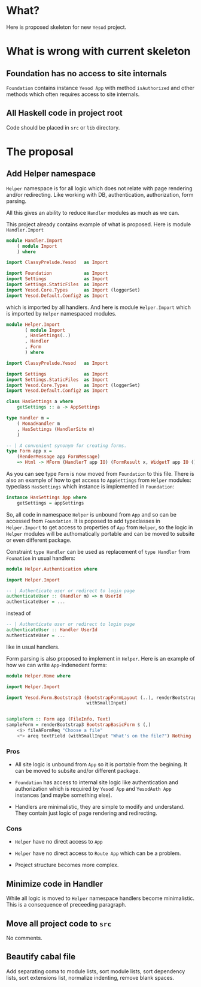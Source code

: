 # What?

Here is proposed skeleton for new `Yesod` project.

# What is wrong with current skeleton

## Foundation has no access to site internals

`Foundation` contains instance `Yesod App` with method `isAuthorized`
and other methods which often requires access to site internals.

## All Haskell code in project root

Code should be placed in `src` or `lib` directory.

# The proposal

## Add Helper namespace

`Helper` namespace is for all logic which does not relate with page
rendering and/or redirecting. Like working with DB, authentication,
authorization, form parsing.

All this gives an ability to reduce `Handler` modules as much as we
can.

This project already contains example of what is proposed. Here is
module `Handler.Import`

```haskell
module Handler.Import
    ( module Import
    ) where

import ClassyPrelude.Yesod   as Import

import Foundation            as Import
import Settings              as Import
import Settings.StaticFiles  as Import
import Yesod.Core.Types      as Import (loggerSet)
import Yesod.Default.Config2 as Import
```

which is imported by all handlers. And here is module `Helper.Import`
which is imported by `Helper` namespaced modules.

```haskell
module Helper.Import
       ( module Import
       , HasSettings(..)
       , Handler
       , Form
       ) where

import ClassyPrelude.Yesod   as Import

import Settings              as Import
import Settings.StaticFiles  as Import
import Yesod.Core.Types      as Import (loggerSet)
import Yesod.Default.Config2 as Import

class HasSettings a where
    getSettings :: a -> AppSettings

type Handler m =
    ( MonadHandler m
    , HasSettings (HandlerSite m)
    )

-- | A convenient synonym for creating forms.
type Form app x =
    (RenderMessage app FormMessage)
    => Html -> MForm (HandlerT app IO) (FormResult x, WidgetT app IO ())
```

As you can see type `Form` is now moved from `Foundation` to this
file. There is also an example of how to get access to `AppSettings`
from `Helper` modules: typeclass `HasSettings` which instance is
implemented in `Foundation`:

```haskell
instance HasSettings App where
    getSettings = appSettings
```

So, all code in namespace `Helper` is unbound from `App` and so can be
accessed from `Foundation`. It is poposed to add typeclasses in
`Helper.Import` to get access to properties of `App` from `Helper`, so
the logic in `Helper` modules will be authomatically portable and can
be moved to subsite or even different package.

Constraint `type Handler` can be used as replacement of `type Handler`
from `Founation` in usual handlers:

```haskell
module Helper.Authentication where

import Helper.Import

-- | Authenticate user or redirect to login page
authenticateUser :: (Handler m) => m UserId
authenticateUser = ...
```

instead of

```haskell
-- | Authenticate user or redirect to login page
authenticateUser :: Handler UserId
authenticateUser = ...
```

like in usual handlers.

Form parsing is also proposed to implement in `Helper`. Here is an
example of how we can write `App`-indenedent forms:

```haskell
module Helper.Home where

import Helper.Import

import Yesod.Form.Bootstrap3 (BootstrapFormLayout (..), renderBootstrap3,
                              withSmallInput)


sampleForm :: Form app (FileInfo, Text)
sampleForm = renderBootstrap3 BootstrapBasicForm $ (,)
    <$> fileAFormReq "Choose a file"
    <*> areq textField (withSmallInput "What's on the file?") Nothing
```

### Pros

* All site logic is unbound from `App` so it is portable from the
  begining. It can be moved to subsite and/or different package.

* `Foundation` has access to internal site logic like authentication
  and authorization which is required by `Yesod App` and `YesodAuth
  App` instances (and maybe something else).

* Handlers are minimalistic, they are simple to modify and
  understand. They contain just logic of page rendering and
  redirecting.

### Cons

* `Helper` have no direct access to `App`

* `Helper` have no direct access to `Route App` which can be a
  problem.

* Project structure becomes more complex.

## Minimize code in Handler

While all logic is moved to `Helper` namespace handlers become
minimalistic. This is a consequence of preceeding paragraph.

## Move all project code to `src`

No comments.

## Beautify cabal file

Add separating coma to module lists, sort module lists, sort
dependency lists, sort extensions list, normalize indenting, remove
blank spaces.
